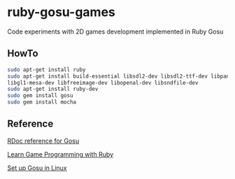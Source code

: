# ruby-gosu-games
Code experiments with 2D games development implemented in Ruby Gosu

## HowTo

```bash
sudo apt-get install ruby
sudo apt-get install build-essential libsdl2-dev libsdl2-ttf-dev libpango1.0-dev \
libgl1-mesa-dev libfreeimage-dev libopenal-dev libsndfile-dev
sudo apt-get install ruby-dev
sudo gem install gosu
sudo gem install mocha
```

## Reference

[RDoc reference for Gosu](https://www.libgosu.org/rdoc/)

[Learn Game Programming with Ruby](https://pragprog.com/book/msgpkids/learn-game-programming-with-ruby)

[Set up Gosu in Linux](https://github.com/jlnr/gosu/wiki/Getting-Started-on-Linux)
